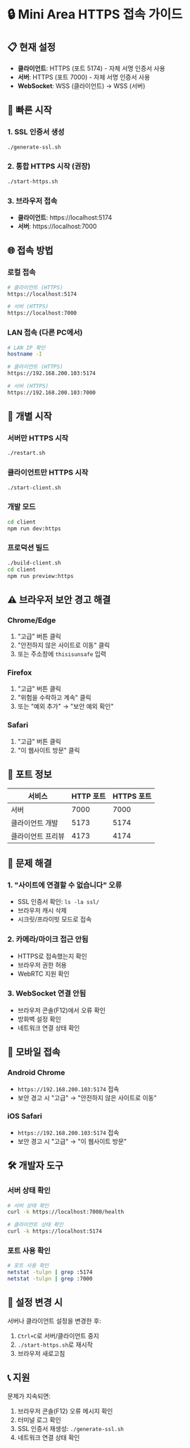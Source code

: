 # 🔒 Mini Area HTTPS 접속 가이드

## 📋 현재 설정

- **클라이언트**: HTTPS (포트 5174) - 자체 서명 인증서 사용
- **서버**: HTTPS (포트 7000) - 자체 서명 인증서 사용
- **WebSocket**: WSS (클라이언트) → WSS (서버)

## 🚀 빠른 시작

### 1. SSL 인증서 생성
```bash
./generate-ssl.sh
```

### 2. 통합 HTTPS 시작 (권장)
```bash
./start-https.sh
```

### 3. 브라우저 접속
- **클라이언트**: https://localhost:5174
- **서버**: https://localhost:7000

## 🌐 접속 방법

### 로컬 접속
```bash
# 클라이언트 (HTTPS)
https://localhost:5174

# 서버 (HTTPS)
https://localhost:7000
```

### LAN 접속 (다른 PC에서)
```bash
# LAN IP 확인
hostname -I

# 클라이언트 (HTTPS)
https://192.168.200.103:5174

# 서버 (HTTPS)
https://192.168.200.103:7000
```

## 🔧 개별 시작

### 서버만 HTTPS 시작
```bash
./restart.sh
```

### 클라이언트만 HTTPS 시작
```bash
./start-client.sh
```

### 개발 모드
```bash
cd client
npm run dev:https
```

### 프로덕션 빌드
```bash
./build-client.sh
cd client
npm run preview:https
```

## ⚠️ 브라우저 보안 경고 해결

### Chrome/Edge
1. "고급" 버튼 클릭
2. "안전하지 않은 사이트로 이동" 클릭
3. 또는 주소창에 `thisisunsafe` 입력

### Firefox
1. "고급" 버튼 클릭
2. "위험을 수락하고 계속" 클릭
3. 또는 "예외 추가" → "보안 예외 확인"

### Safari
1. "고급" 버튼 클릭
2. "이 웹사이트 방문" 클릭

## 🔗 포트 정보

| 서비스 | HTTP 포트 | HTTPS 포트 |
|--------|-----------|------------|
| 서버 | 7000 | 7000 |
| 클라이언트 개발 | 5173 | 5174 |
| 클라이언트 프리뷰 | 4173 | 4174 |

## 🔧 문제 해결

### 1. "사이트에 연결할 수 없습니다" 오류
- SSL 인증서 확인: `ls -la ssl/`
- 브라우저 캐시 삭제
- 시크릿/프라이빗 모드로 접속

### 2. 카메라/마이크 접근 안됨
- HTTPS로 접속했는지 확인
- 브라우저 권한 허용
- WebRTC 지원 확인

### 3. WebSocket 연결 안됨
- 브라우저 콘솔(F12)에서 오류 확인
- 방화벽 설정 확인
- 네트워크 연결 상태 확인

## 📱 모바일 접속

### Android Chrome
- `https://192.168.200.103:5174` 접속
- 보안 경고 시 "고급" → "안전하지 않은 사이트로 이동"

### iOS Safari
- `https://192.168.200.103:5174` 접속
- 보안 경고 시 "고급" → "이 웹사이트 방문"

## 🛠️ 개발자 도구

### 서버 상태 확인
```bash
# 서버 상태 확인
curl -k https://localhost:7000/health

# 클라이언트 상태 확인
curl -k https://localhost:5174
```

### 포트 사용 확인
```bash
# 포트 사용 확인
netstat -tulpn | grep :5174
netstat -tulpn | grep :7000
```

## 🔄 설정 변경 시

서버나 클라이언트 설정을 변경한 후:
1. `Ctrl+C`로 서버/클라이언트 중지
2. `./start-https.sh`로 재시작
3. 브라우저 새로고침

## 📞 지원

문제가 지속되면:
1. 브라우저 콘솔(F12) 오류 메시지 확인
2. 터미널 로그 확인
3. SSL 인증서 재생성: `./generate-ssl.sh`
4. 네트워크 연결 상태 확인
